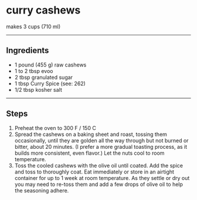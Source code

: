 # curry cashews

makes 3 cups (710 ml)

---

## Ingredients

* 1 pound (455 g) raw cashews
* 1 to 2 tbsp evoo
* 2 tbsp granulated sugar
* 1 tbsp Curry Spice (see: 262)
* 1/2 tbsp kosher salt

---

## Steps

1.  Preheat the oven to 300 F / 150 C
2.  Spread the cashews on a baking sheet and roast, tossing them occasionally, until they are golden all the way through but not burned or bitter, about 20 minutes. (I prefer a more gradual toasting process, as it builds more consistent, even flavor.) Let the nuts cool to room temperature.
3.  Toss the cooled cashews with the olive oil until coated. Add the spice and toss to thoroughly coat. Eat immediately or store in an airtight container for up to 1 week at room temperature. As they settle or dry out you may need to re-toss them and add a few drops of olive oil to help the seasoning adhere.